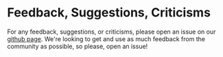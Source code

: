 # Feedback, Suggestions, Criticisms

For any feedback, suggestions, or criticisms, please open an issue on our [github page](https://github.com/subrecipes/documentation). We're looking to get and use as much feedback from the community as possible, so please, open an issue!